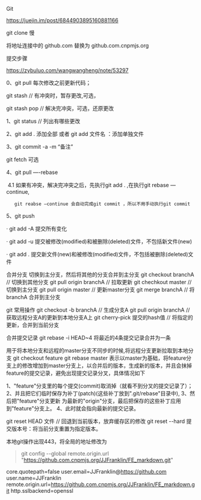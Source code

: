 Git 

https://juejin.im/post/6844903895160881166

git clone 慢

将地址连接中的 github.com 替换为 github.com.cnpmjs.org

提交步骤

https://zybuluo.com/wangwangheng/note/53297

0、git pull 每次修改之前更新代码；

git stash // 有冲突时，暂存更改,可选，

git stash pop // 解决完冲突，可选，还原更改

1、git status // 列出有哪些更改

2、git add . 添加全部 或者 git add 文件名 ：添加单独文件

3、git commit -a -m “备注”

git fetch 可选

4、git pull —-rebase

​	4.1 如果有冲突，解决完冲突之后，先执行git add . ,在执行git rebase —continue,

   	   git reabse —continue 会自动完成git commit ，所以不用手动执行git commit 

5、git push 

· git add -A  提交所有变化

· git add -u  提交被修改(modified)和被删除(deleted)文件，不包括新文件(new)

· git add .  提交新文件(new)和被修改(modified)文件，不包括被删除(deleted)文件

合并分支
切换到主分支，然后将其他的分支合并到主分支
git checkout branchA // 切换到其他分支
git pull origin branchA // 拉取更新
git chechkout master // 切换到主分支
git pull origin master // 更新master分支
git merge branchA // 将branchA 合并到主分支

git 常用操作
git checkout -b branchA // 生成分支A
git pull origin branchA // 获取远程分支A的更新到本地分支A上
git cherry-pick 提交的hash值 // 将指定的更新，合并到当前分支

合并提交记录
git rebase -i HEAD~4 将最近的4条提交记录合并为一条

用于将本地分支和远程的master分支不同步的时候,将远程分支更新拉取到本地分支
git checkout feature
git rebase master 表示以master为基础，将feature分支上的修改增加到master分支上，以合并后的版本，生成新的版本，并且会抹掉
feature的提交记录，避免出现提交记录分叉，具体情况如下

1、"feature"分支里的每个提交(commit)取消掉（就看不到分叉的提交记录了）；
2、并且把它们临时保存为补丁(patch)(这些补丁放到".git/rebase"目录中),
3、然后把"feature"分支更新 为最新的"origin"分支，最后把保存的这些补丁应用到"feature"分支上。
4、此时就会指向最新的提交记录。

git reset HEAD 文件 // 回退到当前版本，放弃缓存区的修改
git reset --hard 提交版本号：将当前分支重置为指定版本。



本地git操作出现443，将全局的地址修改为
>  git config --global remote.origin.url "https://github.com.cnpmjs.org/JJFranklin/FE_markdown.git"


core.quotepath=false
user.email=JJFranklin@https://github.com
user.name=JJFranklin
remote.origin.url=https://github.com.cnpmjs.org/JJFranklin/FE_markdown.git
http.sslbackend=openssl


